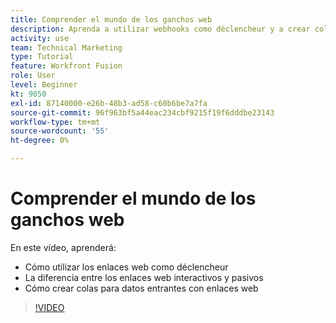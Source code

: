 ```yaml
---
title: Comprender el mundo de los ganchos web
description: Aprenda a utilizar webhooks como déclencheur y a crear colas para los datos entrantes con webhooks, todo en [!DNL Adobe Workfront Fusion].
activity: use
team: Technical Marketing
type: Tutorial
feature: Workfront Fusion
role: User
level: Beginner
kt: 9050
exl-id: 87140000-e26b-48b3-ad58-c60b6be7a7fa
source-git-commit: 96f963bf5a44eac234cbf9215f19f6dddbe23143
workflow-type: tm+mt
source-wordcount: '55'
ht-degree: 0%

---
```


# Comprender el mundo de los ganchos web

En este vídeo, aprenderá:

* Cómo utilizar los enlaces web como déclencheur
* La diferencia entre los enlaces web interactivos y pasivos
* Cómo crear colas para datos entrantes con enlaces web

>[!VIDEO](https://video.tv.adobe.com/v/335291/?quality=12)
